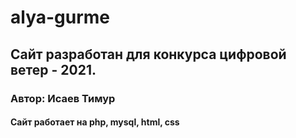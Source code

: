 # alya-gurme
## Сайт разработан для конкурса цифровой ветер - 2021.
### Автор: Исаев Тимур
#### Сайт работает на php, mysql, html, css